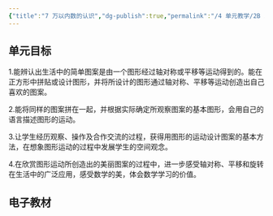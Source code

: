 ```yaml
---
{"title":"7 万以内数的认识","dg-publish":true,"permalink":"/4 单元教学/2B 二下/7 万以内数的认识/","dgPassFrontmatter":true,"noteIcon":""}
---
```



## 单元目标

1.能辨认出生活中的简单图案是由一个图形经过轴对称或平移等运动得到的。能在正方形中拼贴或设计图形，并将所设计的图形通过轴对称、平移等运动创造出自己喜欢的图案。

2.能将同样的图案拼在一起，并根据实际确定所观察图案的基本图形，会用自己的语言描述图形的运动。

3.让学生经历观察、操作及合作交流的过程，获得用图形的运动设计图案的基本方法，在想象图形运动的过程中发展学生的空间观念。

4.在欣赏图形运动所创造出的美丽图案的过程中，进一步感受轴对称、平移和旋转在生活中的广泛应用，感受数学的美，体会数学学习的价值。

## 电子教材


